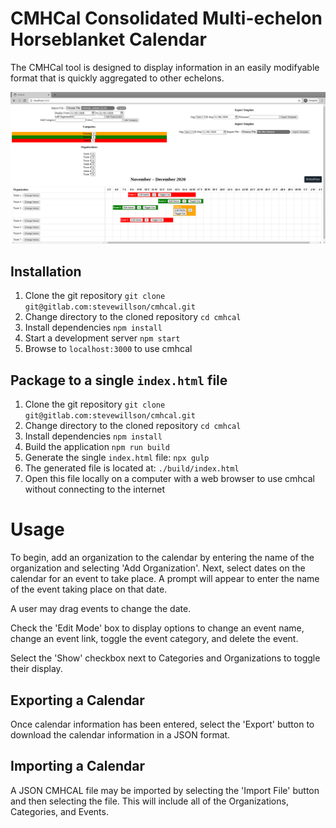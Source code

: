 # CMHCal Consolidated Multi-echelon Horseblanket Calendar

The CMHCal tool is designed to display information in an easily modifyable format that is quickly aggregated to other echelons.

![cmhcal_screenshot][screenshot_1]

[screenshot_1]: cmhcal_1.png "CMHCal Screenshot"

## Installation

1. Clone the git repository `git clone git@gitlab.com:stevewillson/cmhcal.git`
2. Change directory to the cloned repository `cd cmhcal`
3. Install dependencies `npm install`
4. Start a development server `npm start`
5. Browse to `localhost:3000` to use cmhcal

## Package to a single `index.html` file

1. Clone the git repository `git clone git@gitlab.com:stevewillson/cmhcal.git`
2. Change directory to the cloned repository `cd cmhcal`
3. Install dependencies `npm install`
4. Build the application `npm run build`
5. Generate the single `index.html` file: `npx gulp`
6. The generated file is located at: `./build/index.html`
7. Open this file locally on a computer with a web browser to use cmhcal without connecting to the internet


# Usage

To begin, add an organization to the calendar by entering the name of the organization and selecting 'Add Organization'. Next, select dates on the calendar for an event to take place. A prompt will appear to enter the name of the event taking place on that date.

A user may drag events to change the date.

Check the 'Edit Mode' box to display options to change an event name, change an event link, toggle the event category, and delete the event.

Select the 'Show' checkbox next to Categories and Organizations to toggle their display.

## Exporting a Calendar

Once calendar information has been entered, select the 'Export' button to download the calendar information in a JSON format.

## Importing a Calendar

A JSON CMHCAL file may be imported by selecting the 'Import File' button and then selecting the file. This will include all of the Organizations, Categories, and Events.




